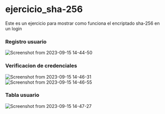 # ejercicio_sha-256
Este es un ejercicio para mostrar como funciona el encriptado sha-256 en un login

### Registro usuario
![Screenshot from 2023-09-15 14-44-50](https://github.com/Natalia-Gutierrez/ejercicio_sha-256/assets/88464590/a7c85464-506b-4062-8801-196eac09aef9)

### Verificacion de credenciales
![Screenshot from 2023-09-15 14-46-31](https://github.com/Natalia-Gutierrez/ejercicio_sha-256/assets/88464590/767c0d16-a63a-4a2f-b931-54a59a80b796)
![Screenshot from 2023-09-15 14-46-55](https://github.com/Natalia-Gutierrez/ejercicio_sha-256/assets/88464590/eacbca5e-fc1d-492e-ad98-ff8c9b69cbac)

### Tabla usuario
![Screenshot from 2023-09-15 14-47-27](https://github.com/Natalia-Gutierrez/ejercicio_sha-256/assets/88464590/017790b0-819a-42b9-87c9-77a57d6684f8)
